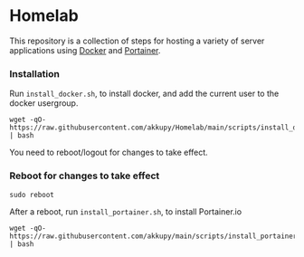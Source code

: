 # Homelab

This repository is a collection of steps for hosting a variety of server applications using [Docker](https://www.docker.com/) and [Portainer](https://github.com/portainer/portainer).

### Installation
Run `install_docker.sh`, to install docker, and add the current user to the docker usergroup.

```
wget -qO- https://raw.githubusercontent.com/akkupy/Homelab/main/scripts/install_docker.sh | bash
```
You need to reboot/logout for changes to take effect.

### Reboot for changes to take effect

```
sudo reboot
```

After a reboot, run `install_portainer.sh`, to install Portainer.io

```
wget -qO- https://raw.githubusercontent.com/akkupy/main/scripts/install_portainer.sh | bash
